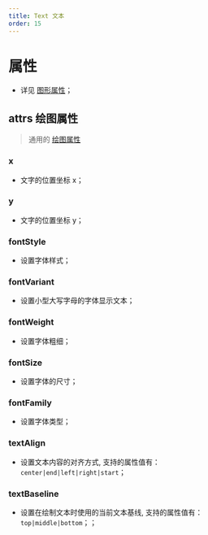 ```yaml
---
title: Text 文本
order: 15
---
```


# 属性

- 详见 [图形属性](/zh/docs/api/shape/api#属性)；

## attrs 绘图属性

> 通用的 [绘图属性](/zh/docs/api/shape/attrs)

### x

- 文字的位置坐标 x；

### y

- 文字的位置坐标 y；

### fontStyle

- 设置字体样式；

### fontVariant

- 设置小型大写字母的字体显示文本；

### fontWeight

- 设置字体粗细；

### fontSize

- 设置字体的尺寸；

### fontFamily

- 设置字体类型；

### textAlign

- 设置文本内容的对齐方式, 支持的属性值有：`center|end|left|right|start`；

### textBaseline

- 设置在绘制文本时使用的当前文本基线, 支持的属性值有：`top|middle|bottom`；；

